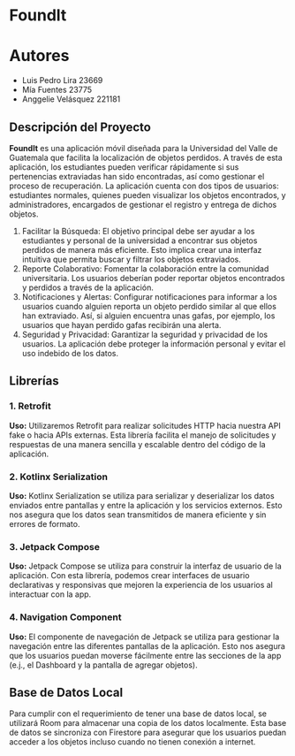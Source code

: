 # Foundlt
 
# Autores
 - Luis Pedro Lira 23669
 - Mía Fuentes  23775
 - Anggelie Velásquez 221181

## Descripción del Proyecto

**FoundIt** es una aplicación móvil diseñada para la Universidad del Valle de Guatemala que facilita la localización de objetos perdidos. A través de esta aplicación, los estudiantes pueden verificar rápidamente si sus pertenencias extraviadas han sido encontradas, así como gestionar el proceso de recuperación. La aplicación cuenta con dos tipos de usuarios: estudiantes normales, quienes pueden visualizar los objetos encontrados, y administradores, encargados de gestionar el registro y entrega de dichos objetos.

  
1. Facilitar la Búsqueda: El objetivo principal debe ser ayudar a los estudiantes y personal de la universidad a encontrar sus objetos perdidos de manera más eficiente. Esto implica crear una interfaz intuitiva que permita buscar y filtrar los objetos extraviados.
2. Reporte Colaborativo: Fomentar la colaboración entre la comunidad universitaria. Los usuarios deberían poder reportar objetos encontrados y perdidos a través de la aplicación.
3. Notificaciones y Alertas: Configurar notificaciones para informar a los usuarios cuando alguien reporta un objeto perdido similar al que ellos han extraviado. Así, si alguien encuentra unas gafas, por ejemplo, los usuarios que hayan perdido gafas recibirán una alerta.
4. Seguridad y Privacidad: Garantizar la seguridad y privacidad de los usuarios. La aplicación debe proteger la información personal y evitar el uso indebido de los datos.

## Librerías

### 1. Retrofit
**Uso:** Utilizaremos Retrofit para realizar solicitudes HTTP hacia nuestra API fake o hacia APIs externas. Esta librería facilita el manejo de solicitudes y respuestas de una manera sencilla y escalable dentro del código de la aplicación.

### 2. Kotlinx Serialization
**Uso:** Kotlinx Serialization se utiliza para serializar y deserializar los datos enviados entre pantallas y entre la aplicación y los servicios externos. Esto nos asegura que los datos sean transmitidos de manera eficiente y sin errores de formato.

### 3. Jetpack Compose
**Uso:** Jetpack Compose se utiliza para construir la interfaz de usuario de la aplicación. Con esta librería, podemos crear interfaces de usuario declarativas y responsivas que mejoren la experiencia de los usuarios al interactuar con la app.

### 4. Navigation Component
**Uso:** El componente de navegación de Jetpack se utiliza para gestionar la navegación entre las diferentes pantallas de la aplicación. Esto nos asegura que los usuarios puedan moverse fácilmente entre las secciones de la app (e.j., el Dashboard y la pantalla de agregar objetos).

## Base de Datos Local
Para cumplir con el requerimiento de tener una base de datos local, se utilizará Room para almacenar una copia de los datos localmente. Esta base de datos se sincroniza con Firestore para asegurar que los usuarios puedan acceder a los objetos incluso cuando no tienen conexión a internet.


